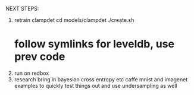 
NEXT STEPS:
1) retrain clampdet
     cd models/clampdet
     ./create.sh
     # follow symlinks for leveldb, use prev code
2) run on redbox
3) research
   bring in bayesian cross entropy etc
   caffe mnist and imagenet examples to quickly test things out
   and use undersampling as well





